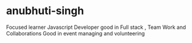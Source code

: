 # anubhuti-singh
Focused learner 
Javascript Developer
good in Full stack ,
Team Work and Collaborations 
Good in event managing and volunteering
